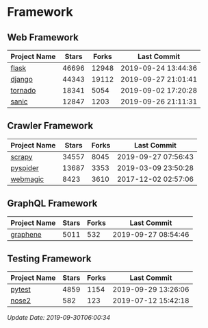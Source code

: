 # Framework

## Web Framework

| Project Name | Stars | Forks | Last Commit |
| ------------ | ----- | ----- | ----------- |
| [flask](https://github.com/pallets/flask) | 46696 | 12948 | 2019-09-24 13:44:36 |
| [django](https://github.com/django/django) | 44343 | 19112 | 2019-09-27 21:01:41 |
| [tornado](https://github.com/tornadoweb/tornado) | 18341 | 5054 | 2019-09-02 17:20:28 |
| [sanic](https://github.com/huge-success/sanic) | 12847 | 1203 | 2019-09-26 21:11:31 |

## Crawler Framework

| Project Name | Stars | Forks | Last Commit |
| ------------ | ----- | ----- | ----------- |
| [scrapy](https://github.com/scrapy/scrapy) | 34557 | 8045 | 2019-09-27 07:56:43 |
| [pyspider](https://github.com/binux/pyspider) | 13687 | 3353 | 2019-03-09 23:50:28 |
| [webmagic](https://github.com/code4craft/webmagic) | 8423 | 3610 | 2017-12-02 02:57:06 |

## GraphQL Framework

| Project Name | Stars | Forks | Last Commit |
| ------------ | ----- | ----- | ----------- |
| [graphene](https://github.com/graphql-python/graphene) | 5011 | 532 | 2019-09-27 08:54:46 |

## Testing Framework

| Project Name | Stars | Forks | Last Commit |
| ------------ | ----- | ----- | ----------- |
| [pytest](https://github.com/pytest-dev/pytest) | 4859 | 1154 | 2019-09-29 13:26:06 |
| [nose2](https://github.com/nose-devs/nose2) | 582 | 123 | 2019-07-12 15:42:18 |

*Update Date: 2019-09-30T06:00:34*